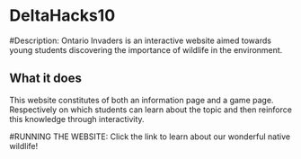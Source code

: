 # DeltaHacks10
#Description: Ontario Invaders is an interactive website aimed towards young students discovering the importance of wildlife in the environment. 


## What it does
This website constitutes of both an information page and a game page. Respectively on which students can learn about the topic and then reinforce this knowledge through interactivity.


#RUNNING THE WEBSITE: Click the link to learn about our wonderful native wildlife!
